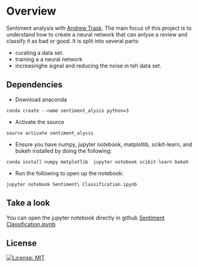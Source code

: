 # Overview
Sentiment analysis with [Andrew Trask](https://iamtrask.github.io). The main focus of this project is to understand how to create a neural network that can anlyse a review and classify it as bad or good.
It is split into several parts:
- curating a data set.
- training a a neural network
- increasinghe signal and reducing the noise in teh data set.

## Dependencies

* Download anaconda
```
conda create --name sentiment_alysis python=3
```

* Activate the source
```
source activate sentiment_alysis
```
* Ensure you have numpy, jupyter notebook, matplotlib, scikit-learn, and bokeh installed by doing the following:
```
conda install numpy matplotlib  jupyter notebook scikit-learn bokeh
```
* Run the following to open up the notebook:
```
jupyter notebook Sentiment\ Classification.ipynb
```


## Take a look
You can open the jupyter notebook directly in github [Sentiment Classification.ipynb](https://github.com/sbatururimi/sentiment_analysis/blob/master/Sentiment%20Classification.ipynb)

## License
[![License: MIT](https://img.shields.io/badge/License-MIT-yellow.svg)](https://opensource.org/licenses/MIT)